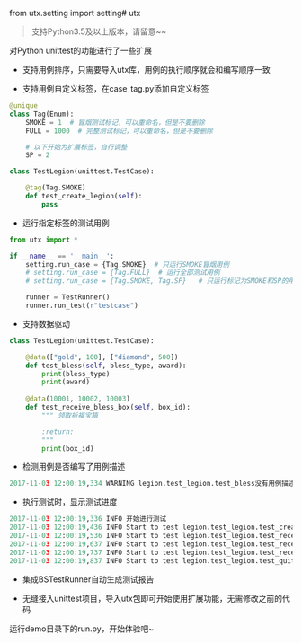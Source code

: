 from utx.setting import setting# utx

> 支持Python3.5及以上版本，请留意~~

对Python unittest的功能进行了一些扩展

- 支持用例排序，只需要导入utx库，用例的执行顺序就会和编写顺序一致

- 支持用例自定义标签，在case_tag.py添加自定义标签

```python
@unique
class Tag(Enum):
    SMOKE = 1  # 冒烟测试标记，可以重命名，但是不要删除
    FULL = 1000  # 完整测试标记，可以重命名，但是不要删除

    # 以下开始为扩展标签，自行调整
    SP = 2
```

```python
class TestLegion(unittest.TestCase):

    @tag(Tag.SMOKE)
    def test_create_legion(self):
        pass
```

- 运行指定标签的测试用例

```python
from utx import *

if __name__ == '__main__':
    setting.run_case = {Tag.SMOKE}  # 只运行SMOKE冒烟用例
    # setting.run_case = {Tag.FULL}  # 运行全部测试用例
    # setting.run_case = {Tag.SMOKE, Tag.SP}   # 只运行标记为SMOKE和SP的用例

    runner = TestRunner()
    runner.run_test(r"testcase")
```

- 支持数据驱动
```python
class TestLegion(unittest.TestCase):

    @data(["gold", 100], ["diamond", 500])
    def test_bless(self, bless_type, award):
        print(bless_type)
        print(award)
        
    @data(10001, 10002, 10003)
    def test_receive_bless_box(self, box_id):
        """ 领取祈福宝箱

        :return:
        """
        print(box_id)
```

- 检测用例是否编写了用例描述
```python
2017-11-03 12:00:19,334 WARNING legion.test_legion.test_bless没有用例描述
```

- 执行测试时，显示测试进度
```python
2017-11-03 12:00:19,336 INFO 开始进行测试
2017-11-03 12:00:19,436 INFO Start to test legion.test_legion.test_create_legion (1/5)
2017-11-03 12:00:19,536 INFO Start to test legion.test_legion.test_receive_bless_box (2/5)
2017-11-03 12:00:19,637 INFO Start to test legion.test_legion.test_receive_bless_box (3/5)
2017-11-03 12:00:19,737 INFO Start to test legion.test_legion.test_receive_bless_box (4/5)
2017-11-03 12:00:19,837 INFO Start to test legion.test_legion.test_quit_legion (5/5)
```

- 集成BSTestRunner自动生成测试报告

- 无缝接入unittest项目，导入utx包即可开始使用扩展功能，无需修改之前的代码

运行demo目录下的run.py，开始体验吧~
